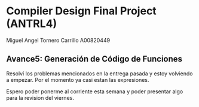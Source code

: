 # Compiler Design Final Project (ANTRL4)

Miguel Angel Tornero Carrillo A00820449  

## Avance5: Generación de Código de Funciones

Resolví los problemas mencionados en la entrega pasada y estoy volviendo a empezar. Por el momento ya casi estan las expresiones.  

Espero poder ponerme al corriente esta semana y poder presentar algo para la revision del viernes.  
